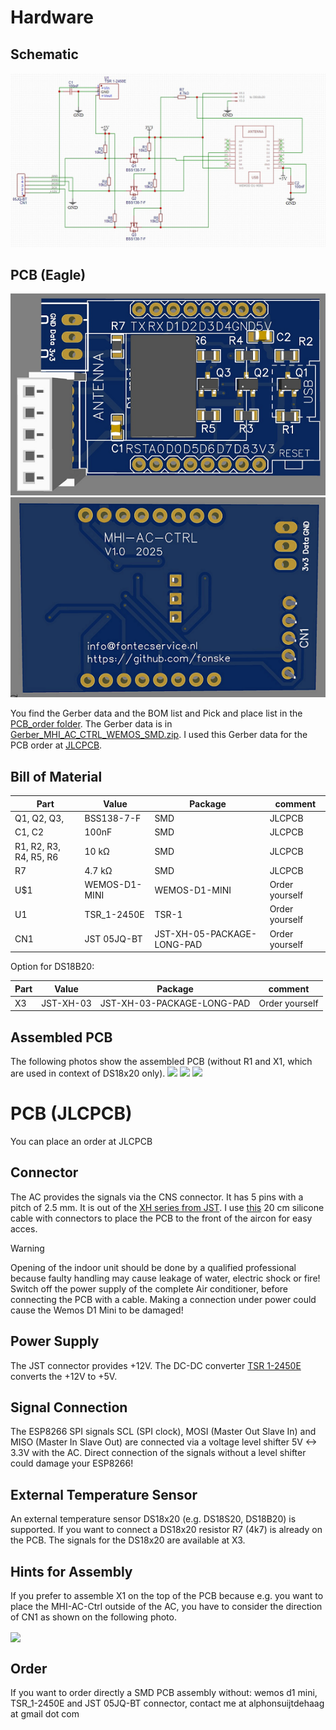 # Hardware

## Schematic
![schematic](MHI-AC-Ctrl_Schematic.png)

## PCB (Eagle)
![Front PCB](front.png)
![Back PCB](back.png)

You find the Gerber data and the BOM list and Pick and place list in the [PCB_order folder](PCB_order). The Gerber data is in [Gerber_MHI_AC_CTRL_WEMOS_SMD.zip](PCB_order/Gerber_MHI_AC_CTRL_WEMOS_SMD.zip). I used this Gerber data for the PCB order at [JLCPCB](https://jlcpcb.com).


## Bill of Material
Part |Value            |Package                    |comment
---- | ----            |----                       |-----
Q1, Q2, Q3,   |BSS138-7-F          |SMD                     |JLCPCB
C1, C2   |100nF             |SMD                     |JLCPCB
R1, R2, R3, R4, R5, R6  |10 kΩ  |SMD                     |JLCPCB
R7  |4.7 kΩ  |SMD                     |JLCPCB
U$1  |WEMOS-D1-MINI    |WEMOS-D1-MINI              |Order yourself
U1   |TSR_1-2450E       |TSR-1                      |Order yourself
CN1   |JST 05JQ-BT      |JST-XH-05-PACKAGE-LONG-PAD                     |Order yourself

Option for DS18B20:

Part |Value            |Package                    |comment
---- | ----            |----                       |-----
X3   |JST-XH-03        |JST-XH-03-PACKAGE-LONG-PAD |Order yourself

## Assembled PCB
The following photos show the assembled PCB (without R1 and X1, which are used in context of DS18x20 only).
<img src="images/Assembled-Board-top1.jpg" width=300/>
<img src="images/Assembled-Board-top2.jpg" width=300/>
<img src="images/Assembled-Board-bottom.jpg" width=300/>

# PCB (JLCPCB)
You can place an order at JLCPCB

## Connector
The AC provides the signals via the CNS connector. It has 5 pins with a pitch of 2.5 mm. It is out of the [XH series from JST](https://nl.mouser.com/ProductDetail/JST-Commercial/05JQ-BTP
).
I use [this](https://domoticx.net/webshop/connector-jst-xh-5p-254mm-pitch-male-female-lipo-4s-balance-22awg-20cm-silicone-welded/) 20 cm silicone cable with connectors to place the PCB to the front of the aircon for easy acces.

> [!WARNING]
> Opening of the indoor unit should be done by a qualified professional because faulty handling may cause leakage of water, electric shock or fire!
> Switch off the power supply of the complete Air conditioner, before connecting the PCB with a cable.
> Making a connection under power could cause the Wemos D1 Mini to be damaged!

## Power Supply
The JST connector provides +12V. The DC-DC converter [TSR 1-2450E](https://nl.mouser.com/ProductDetail/TRACO-Power/TSR-1-2450E) converts the +12V to +5V.

## Signal Connection
The ESP8266 SPI signals SCL (SPI clock), MOSI (Master Out Slave In) and MISO (Master In Slave Out) are connected via a voltage level shifter 5V <-> 3.3V with the AC. Direct connection of the signals without a level shifter could damage your ESP8266!

## External Temperature Sensor
An external temperature sensor DS18x20 (e.g. DS18S20, DS18B20) is supported. If you want to connect a DS18x20 resistor R7 (4k7) is already on the PCB. The signals for the DS18x20 are available at X3.

## Hints for Assembly
If you prefer to assemble X1 on the top of the PCB because e.g. you want to place the MHI-AC-Ctrl outside of the AC, you have to consider the direction of CN1 as shown on the following photo.

<img src="images/Assembled-Board-HQ-top.jpg" width=400 align="center"/>

## Order
If you want to order directly a SMD PCB assembly without: wemos d1 mini, TSR_1-2450E and JST 05JQ-BT connector, contact me at
alphonsuijtdehaag at gmail dot com
